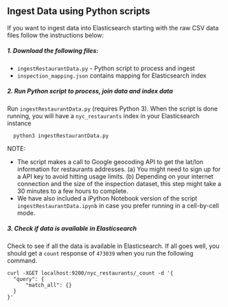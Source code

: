 ## Ingest Data using Python scripts

If you want to ingest data into Elasticsearch starting with the raw CSV data files follow the instructions below:

##### 1. Download the following files: <br>
- `ingestRestaurantData.py` - Python script to process and ingest
- `inspection_mapping.json` contains mapping for Elasticsearch index

##### 2. Run Python script to process, join data and index data<br>
Run `ingestRestaurantData.py` (requires Python 3). When the script is done running, you will have a `nyc_restaurants` index in your Elasticsearch instance
```
  python3 ingestRestaurantData.py
```
NOTE:
- The script makes a call to Google geocoding API to get the lat/lon information for restaurants addresses. (a) You might need to sign up for a API key to avoid hitting usage limits. (b) Depending on your internet connection and the size of the inspection dataset, this step might take a 30 minutes to a few hours to complete.
- We have also included a iPython Notebook version of the script `ingestRestaurantData.ipynb` in case you prefer running in a cell-by-cell mode.

##### 3. Check if data is available in Elasticsearch
Check to see if all the data is available in Elasticsearch. If all goes well, you should get a `count` response of `473039` when you run the following command.

  ```shell
  curl -XGET localhost:9200/nyc_restaurants/_count -d '{
  	"query": {
  		"match_all": {}
  	}
  }'
  ```
